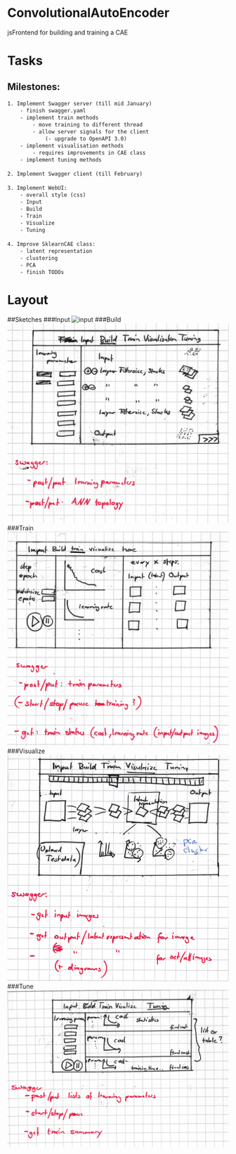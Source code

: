 # ConvolutionalAutoEncoder
jsFrontend for building and training a CAE

# Tasks

## Milestones:
    1. Implement Swagger server (till mid January)
        - finish swagger.yaml
        - implement train methods
            - move training to different thread
            - allow server signals for the client
                (- upgrade to OpenAPI 3.0)
        - implement visualisation methods
            - requires improvements in CAE class
        - implement tuning methods
    
    2. Implement Swagger client (till February) 
    
    3. Implement WebUI:
        - overall style (css)
        - Input
        - Build
        - Train
        - Visualize
        - Tuning
    
    4. Improve SklearnCAE class:
        - latent representation
        - clustering
        - PCA
        - finish TODOs
    
# Layout
##Sketches
###Input
![input](doc/layout/Input.png)
###Build
![build](doc/layout/Build.png)
###Train
![train](doc/layout/Train.png)
###Visualize
![visualize](doc/layout/Visualize.png)
###Tune
![tune](doc/layout/Tune.png)